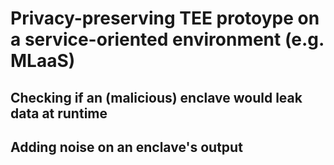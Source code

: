 # Privacy-preserving TEE protoype on a service-oriented environment (e.g. MLaaS)

## Checking if an (malicious) enclave would leak data at runtime 

## Adding noise on an enclave's output
